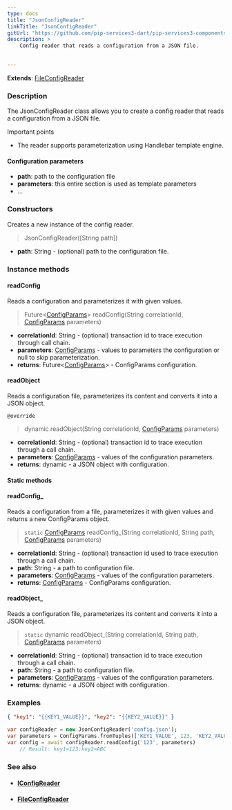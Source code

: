 ```yaml
---
type: docs
title: "JsonConfigReader"
linkTitle: "JsonConfigReader"
gitUrl: "https://github.com/pip-services3-dart/pip-services3-components-dart"
description: >
    Config reader that reads a configuration from a JSON file.

    
---
```


**Extends**: [FileConfigReader](../file_config_reader)

### Description

The JsonConfigReader class allows you to create a config reader that reads a configuration from a JSON file.

Important points

- The reader supports parameterization using Handlebar template engine.

#### Configuration parameters

- **path**: path to the configuration file
- **parameters**: this entire section is used as template parameters
- ...


### Constructors
Creates a new instance of the config reader.

> JsonConfigReader([String path])

- **path**: String - (optional) path to the configuration file.


### Instance methods


#### readConfig
Reads a configuration and parameterizes it with given values.

> Future<[ConfigParams](../../../commons/config/config_params)> readConfig(String correlationId, [ConfigParams](../../../commons/config/config_params) parameters)

- **correlationId**: String - (optional) transaction id to trace execution through call chain.
- **parameters**: [ConfigParams](../../../commons/config/config_params) - values to parameters the configuration or null to skip parameterization.
- **returns**: Future<[ConfigParams](../../../commons/config/config_params)> - ConfigParams configuration.


#### readObject
Reads a configuration file, parameterizes its content and converts it into a JSON object.

`@override`
> dynamic readObject(String correlationId, [ConfigParams](../../../commons/config/config_params) parameters)

- **correlationId**: String - (optional) transaction id to trace execution through a call chain.
- **parameters**: [ConfigParams](../../../commons/config/config_params) - values of the configuration parameters.
- **returns**: dynamic - a JSON object with configuration.


#### Static methods

#### readConfig_
Reads a configuration from a file, parameterizes it with given values and returns a new ConfigParams object.

> `static` [ConfigParams](../../../commons/config/config_params) readConfig_(String correlationId, String path, [ConfigParams](../../../commons/config/config_params) parameters)

- **correlationId**: String - (optional) transaction id used to trace execution through a call chain.
- **path**: String - a path to configuration file.
- **parameters**: [ConfigParams](../../../commons/config/config_params) - values of the configuration parameters.
- **returns**: [ConfigParams](../../../commons/config/config_params) - ConfigParams configuration.


#### readObject_
Reads a configuration file, parameterizes its content and converts it into a JSON object.

> `static` dynamic readObject_(String correlationId, String path, [ConfigParams](../../../commons/config/config_params) parameters)

- **correlationId**: String - (optional) transaction id to trace execution through a call chain.
- **path**: String - a path to configuration file.
- **parameters**: [ConfigParams](../../../commons/config/config_params) - values of the configuration parameters.
- **returns**: dynamic - a JSON object with configuration.

### Examples

```json
{ "key1": "{{KEY1_VALUE}}", "key2": "{{KEY2_VALUE}}" }
```
    
        
```dart
var configReader = new JsonConfigReader('config.json');
var parameters = ConfigParams.fromTuples(['KEY1_VALUE', 123, 'KEY2_VALUE', 'ABC']);
var config = await configReader.readConfig('123', parameters)
    // Result: key1=123;key2=ABC
```

### See also
- #### [IConfigReader](../iconfig_reader)
- #### [FileConfigReader](../file_config_reader)
